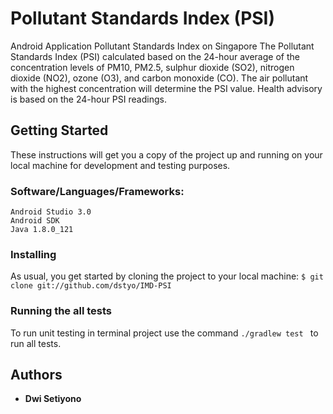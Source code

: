 # Pollutant Standards Index (PSI)

Android Application Pollutant Standards Index on Singapore
The Pollutant Standards Index (PSI) calculated based on the 24-hour average of the concentration levels of PM10, PM2.5, sulphur dioxide (SO2), nitrogen dioxide (NO2), ozone (O3), and carbon monoxide (CO). The air pollutant with the highest concentration will determine the PSI value. Health advisory is based on the 24-hour PSI readings.

## Getting Started
These instructions will get you a copy of the project up and running on your local machine for development and testing purposes.

### Software/Languages/Frameworks:
```
Android Studio 3.0
Android SDK
Java 1.8.0_121
```

### Installing

As usual, you get started by cloning the project to your local machine:
```$ git clone git://github.com/dstyo/IMD-PSI```

### Running the all tests

To run unit testing in terminal project use the command ```./gradlew test ``` to run all tests.

## Authors

* **Dwi Setiyono**
